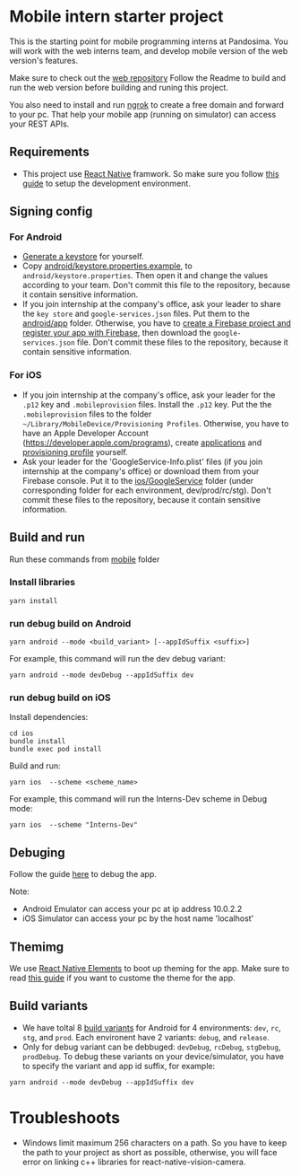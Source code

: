 # Mobile intern starter project
This is the starting point for mobile programming interns at Pandosima. You will work with the web interns team, and develop mobile version of the web version's features.

Make sure to check out the [web repository](https://github.com/pandosima/intern-web-starter) Follow the Readme to build and run the web version before building and runing this project.

You also need to install and run [ngrok](https://ngrok.com/downloads/) to create a free domain and forward to your pc. That help your mobile app (running on simulator) can access your REST APIs.

## Requirements
* This project use [React Native](https://reactnative.dev/) framwork. So make sure you follow [this guide](https://reactnative.dev/docs/set-up-your-environment) to setup the development environment.

## Signing config
### For Android
* [Generate a keystore](https://developer.android.com/studio/publish/app-signing#generate-key) for yourself.
* Copy [android/keystore.properties.example](mobile\android\keystore.properties.example), to `android/keystore.properties`. Then open it and change the values according to your team. Don't commit this file to the repository, because it contain sensitive information.
* If you join internship at the company's office, ask your leader to share the `key store` and `google-services.json` files. Put them to the [android/app](mobile\android\app) folder. Otherwise, you have to [create a Firebase project and register your app with Firebase](https://firebase.google.com/docs/android/setup), then download the `google-services.json` file. Don't commit these files to the repository, because it contain sensitive information.
### For iOS
* If you join internship at the company's office, ask your leader for the `.p12` key and `.mobileprovision` files. Install the `.p12` key. Put the the `.mobileprovision` files to the folder `~/Library/MobileDevice/Provisioning Profiles`. Otherwise, you have to have an Apple Developer Account (https://developer.apple.com/programs), create [applications](https://developer.apple.com/help/app-store-connect/create-an-app-record/add-a-new-app) and [provisioning profile](https://developer.apple.com/help/account/provisioning-profiles/create-a-development-provisioning-profile) yourself.
* Ask your leader for the 'GoogleService-Info.plist' files (if you join internship at the company's office) or download them from your Firebase console. Put it to the [ios/GoogleService](mobile\ios\GoogleService) folder (under corresponding folder for each environment, dev/prod/rc/stg). Don't commit these files to the repository, because it contain sensitive information.

## Build and run
Run these commands from [mobile](./mobile/) folder
### Install libraries
```
yarn install
```
### run debug build on Android
```
yarn android --mode <build_variant> [--appIdSuffix <suffix>]
```
For example, this command will run the dev debug variant:
```
yarn android --mode devDebug --appIdSuffix dev
```
### run debug build on iOS
Install dependencies:
```
cd ios
bundle install
bundle exec pod install
```

Build and run:
```
yarn ios  --scheme <scheme_name>
```
For example, this command will run the Interns-Dev scheme in Debug mode:
```
yarn ios  --scheme "Interns-Dev"
```

## Debuging
Follow the guide [here](https://reactnative.dev/docs/debugging) to debug the app.

Note:
* Android Emulator can access your pc at ip address 10.0.2.2
* iOS Simulator can access your pc by the host name 'localhost'

## Themimg
We use [React Native Elements](https://reactnativeelements.com/docs) to boot up theming for the app. Make sure to read [this guide](https://reactnativeelements.com/docs/customizing) if you want to custome the theme for the app.

## Build variants
* We have toltal 8 [build variants](https://developer.android.com/build/build-variants) for Android for 4 environments: `dev`, `rc`, `stg`, and `prod`. Each environent have 2 variants: `debug`, and `release`.
* Only for debug variant can be debbuged: `devDebug`, `rcDebug`, `stgDebug`, `prodDebug`. To debug these variants on your device/simulator, you have to specify the variant and app id suffix, for example:
```
yarn android --mode devDebug --appIdSuffix dev
```

# Troubleshoots
* Windows limit maximum 256 characters on a path. So you have to keep the path to your project as short as possible, otherwise, you will face error on linking c++ libraries for react-native-vision-camera.

